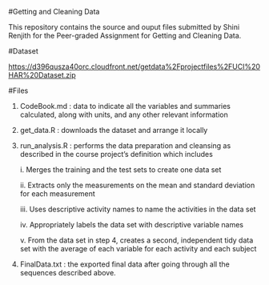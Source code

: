 #Getting and Cleaning Data

This repository contains the source and ouput files submitted by Shini Renjith for the Peer-graded Assignment for Getting and Cleaning Data.

#Dataset

https://d396qusza40orc.cloudfront.net/getdata%2Fprojectfiles%2FUCI%20HAR%20Dataset.zip

#Files

1. CodeBook.md : data to indicate all the variables and summaries calculated, along with units, and any other relevant information
2. get_data.R : downloads the dataset and arrange it locally
3. run_analysis.R : performs the data preparation and cleansing as described in the course project’s definition which includes

	i. Merges the training and the test sets to create one data set
	
	ii. Extracts only the measurements on the mean and standard deviation for each measurement
	
	iii. Uses descriptive activity names to name the activities in the data set
	
	iv. Appropriately labels the data set with descriptive variable names
	
	v. From the data set in step 4, creates a second, independent tidy data set with the average of each variable for each activity and each subject
	
4. FinalData.txt : the exported final data after going through all the sequences described above.
